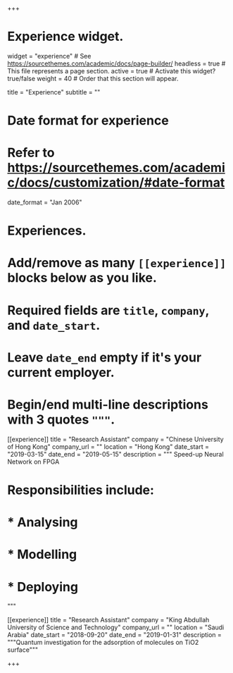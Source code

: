 +++
# Experience widget.
widget = "experience"  # See https://sourcethemes.com/academic/docs/page-builder/
headless = true  # This file represents a page section.
active = true  # Activate this widget? true/false
weight = 40  # Order that this section will appear.

title = "Experience"
subtitle = ""

# Date format for experience
#   Refer to https://sourcethemes.com/academic/docs/customization/#date-format
date_format = "Jan 2006"

# Experiences.
#   Add/remove as many `[[experience]]` blocks below as you like.
#   Required fields are `title`, `company`, and `date_start`.
#   Leave `date_end` empty if it's your current employer.
#   Begin/end multi-line descriptions with 3 quotes `"""`.
[[experience]]
  title = "Research Assistant"
  company = "Chinese University of Hong Kong"
  company_url = ""
  location = "Hong Kong"
  date_start = "2019-03-15"
  date_end = "2019-05-15"
  description = """
  Speed-up Neural Network on FPGA
  # Responsibilities include:
  
  # * Analysing
  # * Modelling
  # * Deploying
  """

[[experience]]
  title = "Research Assistant"
  company = "King Abdullah University of Science and Technology"
  company_url = ""
  location = "Saudi Arabia"
  date_start = "2018-09-20"
  date_end = "2019-01-31"
  description = """Quantum investigation for the adsorption of molecules on TiO2 surface"""

+++
